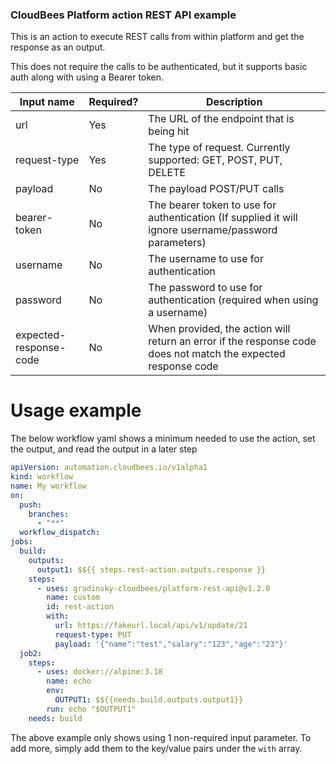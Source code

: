 ### CloudBees Platform action REST API example
This is an action to execute REST calls from within platform and get the response as an output.

This does not require the calls to be authenticated, but it supports basic auth along with using a Bearer token.

| Input name             | Required? | Description                                                                                                   |
|------------------------|-----------|---------------------------------------------------------------------------------------------------------------|
| url                    | Yes       | The URL of the endpoint that is being hit                                                                     |
| request-type           | Yes       | The type of request. Currently supported: GET, POST, PUT, DELETE                                              |
| payload                | No        | The payload POST/PUT calls                                                                                    |
| bearer-token           | No        | The bearer token to use for authentication (If supplied it will ignore username/password parameters)          |
| username               | No        | The username to use for authentication                                                                        |
| password               | No        | The password to use for authentication (required when using a username)                                       |
| expected-response-code | No        | When provided, the action will return an error if the response code does not match the expected response code |

# Usage example
The below workflow yaml shows a minimum needed to use the action, set the output, and read the output in a later step
```yaml
apiVersion: automation.cloudbees.io/v1alpha1
kind: workflow
name: My workflow
on:
  push:
    branches:
      - "**"
  workflow_dispatch:
jobs:
  build:
    outputs:
      output1: $${{ steps.rest-action.outputs.response }}
    steps:
      - uses: gradinsky-cloudbees/platform-rest-api@v1.2.0
        name: custom
        id: rest-action
        with:
          url: https://fakeurl.local/api/v1/update/21
          request-type: PUT
          payload: '{"name":"test","salary":"123","age":"23"}'
  job2:
    steps:
      - uses: docker://alpine:3.18
        name: echo
        env:
          OUTPUT1: $${{needs.build.outputs.output1}}
        run: echo "$OUTPUT1"
    needs: build


```
The above example only shows using 1 non-required input parameter. To add more, simply add them to the key/value pairs under the `with` array.